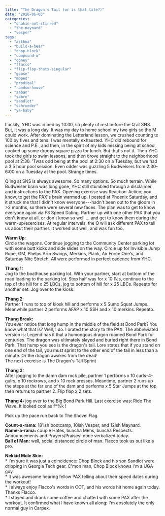 ```yaml
---
title: "The Dragon's Tail (or is that tale?)"
date: "2020-06-03"
categories: 
  - "shakin-not-stirred"
  - "the-maynard"
  - "vesper"
tags: 
  - "asthma"
  - "build-a-bear"
  - "chop-block"
  - "compound-w"
  - "coney"
  - "flacco"
  - "flip-flop-thats-singular"
  - "goose"
  - "moped"
  - "prodigal"
  - "random-house"
  - "saban"
  - "sabre"
  - "sandlot"
  - "schroeder"
  - "ya-baby"
---
```


Luckily, YHC was in bed by 10:00, so plenty of rest before the Q at SNS. But, it was a long day. It was my day to home school my two girls so the M could work. After dominating the Letterland lesson, we crushed counting to 100 by fives and tens. I was mentally exhausted. YHC did rebound for science and P.E., and then, in the spirit of my kids missing being at school, cooked up some droopy square pizza for lunch. But that's not it. Then YHC took the girls to swim lessons, and then drove straight to the neighborhood pool at 2:30. 'Twas odd being at the pool at 2:30 on a Tuesday, but we had a 3.5 hour pool session. Even odder was guzzling 5 Budweisers from 2:30-6:00 on a Tuesday at the pool. Strange times.

Q'ing at SNS is always awesome. So many options. So much terrain. While Budweiser brain was long gone, YHC still stumbled through a disclaimer and instructions to the PAX. Opening exercise was Reaction-Action; you know, to get the PAX's brain warmed up. I posted at Phoenix Saturday, and it struck me that I didn't know everyone---hadn't been out to the gloom in >2 months, so there were several new faces. The plan was to get to know everyone again via F3 Speed Dating. Partner up with one other PAX that you don't know at all, or don't know so well.....and get to know them during the warm-up/exercises. At regular intervals, the Q will ask different PAX to tell us about their partner. It worked out well, and was fun too.

  
  

**Warm Up**:  
Circle the wagons. Continue jogging to the Community Center parking lot with some butt kicks and side slides on the way. Circle up for Invisible Jump Rope, GM, Phelps Arm Swings, Merkins, Plank, Air Force One's, and Saturday Nite Stretch. All were performed in perfect cadence from YHC.

**Thang 1:**  
Jog to the boathouse parking lot. With your partner, start at bottom of the road leading to the parking lot. Stop half way for x 10 PJs, continue to the top of the hill for x 25 LBCs, jog to bottom of hill for x 25 LBCs. Repeato for another set. Jog over to the kiosk.

**Thang 2**:  
Partner 1 runs to top of kiosk hill and performs x 5 Sumo Squat Jumps. Meanwhile partner 2 performs AFAP x 10 SSH and x 10 merkins. Repeato.

**Thang Break:**  
You ever notice that long hump in the middle of the field at Bond Park? You know what that is? Well, I do. I orated the story to the PAX. The abbreviated version is: Legend has it that a humongous dragon roamed Bond Park for centuries. The dragon was ultimately slayed and buried right there in Bond Park. That hump you see is the dragon's tail. Lore states that if you stand on one end of the tail, you must sprint to the other end of the tail in less than a minute. Or the dragon awakes from the dead!  
The next exercise is The Dragon's Tail Sprint

**Thang 3:**  
After jogging to the damn dam rock pile, partner 1 performs x 10 curls-4-gulrs, x 10 rockrows, and x 10 rock presses. Meantime, partner 2 runs up the steps at the far end of the dam and performs x 5 Star Jumps at the top, then returns to partner 2. Flip flop x 2 sets.

**Thang 4:** jog over to the Big Bond Park Hill. Last exercise was: Ride The Wave. It looked cool as f\*%k !

Pick up the pace run back to The Shovel Flag.

**Count-a-rama:** 18'ish bootcamp, 10ish Vesper, and 12ish Maynard.  
**Name-a-rama:** couple Hates, buncha Mehs, buncha Respects.  
Announcements and Prayers/Praises: none verbalized today.  
**Ball of Man:** well, social distanced circle of man. Flacco took us out like a pro.

**Nekkid Mole Skin:**  
\* I'm sure it was just a coincidence: Chop Block and his son Sandlot were dripping in Georgia Tech gear. C'mon man, Chop Block knows I'm a UGA guy.  
\* It was awesome hearing fellow PAX telling about their speed dates during the workout!  
\* I always enjoy Flacco's words in COT, and his words hit home again today. Thanks Flacco.  
\* I stayed and drank some coffee and chatted with some PAX after the workout. It confirmed what I have known all along: I'm absolutely the only normal guy in Carpex.
